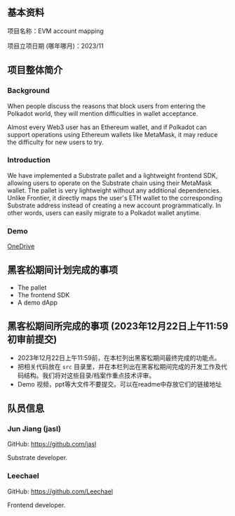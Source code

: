 ## 基本资料

项目名称：EVM account mapping

项目立项日期 (哪年哪月)：2023/11

## 项目整体简介

### Background

When people discuss the reasons that block users from entering the Polkadot world, they will mention difficulties in wallet acceptance.

Almost every Web3 user has an Ethereum wallet, and if Polkadot can support operations using Ethereum wallets like MetaMask, it may reduce the difficulty for new users to try.

### Introduction

We have implemented a Substrate pallet and a lightweight frontend SDK, allowing users to operate on the Substrate chain using their MetaMask wallet.
The pallet is very lightweight without any additional dependencies. Unlike Frontier, it directly maps the user's ETH wallet to the corresponding Substrate address instead of creating a new account programmatically. In other words, users can easily migrate to a Polkadot wallet anytime.

### Demo

[OneDrive](https://1drv.ms/v/s!AipA6eXBza6Khp1NDiOCu3qlhyXV8g?e=U0m00r)

## 黑客松期间计划完成的事项

- The pallet
- The frontend SDK
- A demo dApp

## 黑客松期间所完成的事项 (2023年12月22日上午11:59初审前提交)

- 2023年12月22日上午11:59前，在本栏列出黑客松期间最终完成的功能点。
- 把相关代码放在 `src` 目录里，并在本栏列出在黑客松期间完成的开发工作及代码结构。我们将对这些目录/档案作重点技术评审。
- Demo 视频，ppt等大文件不要提交。可以在readme中存放它们的链接地址

## 队员信息

### Jun Jiang (jasl)

GitHub: https://github.com/jasl

Substrate developer.

### Leechael

GitHub: https://github.com/Leechael

Frontend developer.
